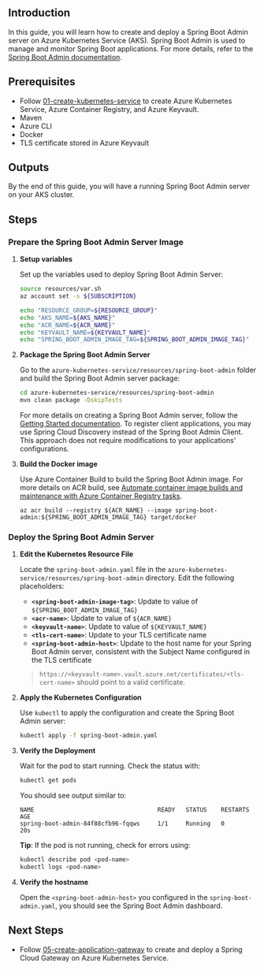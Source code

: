 ## Introduction

In this guide, you will learn how to create and deploy a Spring Boot Admin server on Azure Kubernetes Service (AKS). Spring Boot Admin is used to manage and monitor Spring Boot applications. For more details, refer to the [Spring Boot Admin documentation](https://docs.spring-boot-admin.com/3.0.0/getting-started.html).

## Prerequisites

- Follow [01-create-kubernetes-service](./01-create-kubernetes-service.md) to create Azure Kubernetes Service, Azure Container Registry, and Azure Keyvault.
- Maven
- Azure CLI
- Docker
- TLS certificate stored in Azure Keyvault

## Outputs

By the end of this guide, you will have a running Spring Boot Admin server on your AKS cluster.

## Steps

### Prepare the Spring Boot Admin Server Image

1. **Setup variables**
   
   Set up the variables used to deploy Spring Boot Admin Server:
   ```bash
   source resources/var.sh
   az account set -s ${SUBSCRIPTION}

   echo "RESOURCE_GROUP=${RESOURCE_GROUP}"
   echo "AKS_NAME=${AKS_NAME}"
   echo "ACR_NAME=${ACR_NAME}"
   echo "KEYVAULT_NAME=${KEYVAULT_NAME}"
   echo "SPRING_BOOT_ADMIN_IMAGE_TAG=${SPRING_BOOT_ADMIN_IMAGE_TAG}"
   ```

1. **Package the Spring Boot Admin Server**

   Go to the `azure-kubernetes-service/resources/spring-boot-admin` folder and build the Spring Boot Admin server package:

   ```bash
   cd azure-kubernetes-service/resources/spring-boot-admin
   mvn clean package -DskipTests
   ```

   For more details on creating a Spring Boot Admin server, follow the [Getting Started documentation](https://docs.spring-boot-admin.com/3.0.0/getting-started.html). To register client applications, you may use Spring Cloud Discovery instead of the Spring Boot Admin Client. This approach does not require modifications to your applications' configurations.

1. **Build the Docker image**
  
   Use Azure Container Build to build the Spring Boot Admin image. For more details on ACR build, see [Automate container image builds and maintenance with Azure Container Registry tasks](https://learn.microsoft.com/en-us/azure/container-registry/container-registry-tasks-overview).

   ```azurecli
   az acr build --registry ${ACR_NAME} --image spring-boot-admin:${SPRING_BOOT_ADMIN_IMAGE_TAG} target/docker
   ```

### Deploy the Spring Boot Admin Server

1. **Edit the Kubernetes Resource File**

   Locate the `spring-boot-admin.yaml` file in the `azure-kubernetes-service/resources/spring-boot-admin` directory. Edit the following placeholders:

   - **`<spring-boot-admin-image-tag>`**: Update to value of `${SPRING_BOOT_ADMIN_IMAGE_TAG}`
   - **`<acr-name>`**: Update to value of `${ACR_NAME}`
   - **`<keyvault-name>`**: Update to value of `${KEYVAULT_NAME}`
   - **`<tls-cert-name>`**: Update to your TLS certificate name
   - **`<spring-boot-admin-host>`**: Update to the host name for your Spring Boot Admin server, consistent with the Subject Name configured in the TLS certificate

   > `https://<keyvault-name>.vault.azure.net/certificates/<tls-cert-name>` should point to a valid certificate.

1. **Apply the Kubernetes Configuration**

   Use `kubectl` to apply the configuration and create the Spring Boot Admin server:

   ```bash
   kubectl apply -f spring-boot-admin.yaml
   ```

1. **Verify the Deployment**

   Wait for the pod to start running. Check the status with:

   ```bash
   kubectl get pods
   ```

   You should see output similar to:

   ```
   NAME                                   READY   STATUS    RESTARTS   AGE
   spring-boot-admin-84f88cfb96-fqqws     1/1     Running   0          20s
   ```

   **Tip**: If the pod is not running, check for errors using:
  
   ```bash
   kubectl describe pod <pod-name>
   kubectl logs <pod-name>
   ```

1. **Verify the hostname**

   Open the `<spring-boot-admin-host>` you configured in the `spring-boot-admin.yaml`, you should see the Spring Boot Admin dashboard.

## Next Steps

- Follow [05-create-application-gateway](./05-create-application-gateway.md) to create and deploy a Spring Cloud Gateway on Azure Kubernetes Service.
